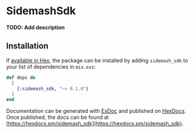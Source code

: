 # SidemashSdk

**TODO: Add description**

## Installation

If [available in Hex](https://hex.pm/docs/publish), the package can be installed
by adding `sidemash_sdk` to your list of dependencies in `mix.exs`:

```elixir
def deps do
  [
    {:sidemash_sdk, "~> 0.1.0"}
  ]
end
```

Documentation can be generated with [ExDoc](https://github.com/elixir-lang/ex_doc)
and published on [HexDocs](https://hexdocs.pm). Once published, the docs can
be found at [https://hexdocs.pm/sidemash_sdk](https://hexdocs.pm/sidemash_sdk).

